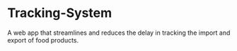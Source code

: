 # Tracking-System

A web app that streamlines and reduces the delay in tracking the import and export of food products.
